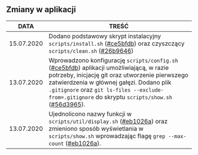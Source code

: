 ## Zmiany w aplikacji


| DATA | TREŚĆ |
| --- | --- |
| 15.07.2020 | Dodano podstawowy skrypt instalacyjny `scripts/install.sh` ([#ce5bfdb](https://github.com/v3b6a7t/git-diary/commit/ce5bfdba4342096bb8c9a444c055cd896b9e0109#diff-80423f13d45b53af35790ffc6009be4d)) oraz czyszczący `scripts/clean.sh` ([#26b9646](https://github.com/v3b6a7t/git-diary/commit/26b964622b4b6a6c96db4afdcaaa7ed873ed3fe8#diff-bd64fd12861923c5811624099c73f523)) |
| 13.07.2020 | Wprowadzono konfigurację `scripts/config.sh` ([#ce5bfdb](https://github.com/v3b6a7t/git-diary/commit/ce5bfdba4342096bb8c9a444c055cd896b9e0109#diff-bf341924f07a18ca2bcbbe80e9553f6e)) aplikacji umożliwiającą, w razie potrzeby, inicjację git oraz utworzenie pierwszego zatwierdzenia w głównej gałęzi. Dodano plik `.gitignore` oraz `git ls-files --exclude-from=.gitignore` do skryptu `scripts/show.sh` ([#56d3965](https://github.com/v3b6a7t/git-diary/commit/56d3965f9c9478429364c41ae045ccb964068f62#diff-c25c15ca3033369ec69257b29805eadc)). |
| 13.07.2020 | Ujednolicono nazwy funkcji w `scripts/util/display.sh` ([#eb1026a](https://github.com/v3b6a7t/git-diary/commit/eb1026a49204f02fe5922c064e2c367b6b9b351f#diff-df46c8ebb1a65b6df3d55b10a35d1ab6)) oraz zmieniono sposób wyświetlania w `scripts/show.sh` wprowadzając flagę `grep --max-count` ([#eb1026a](https://github.com/v3b6a7t/git-diary/commit/eb1026a49204f02fe5922c064e2c367b6b9b351f#diff-c25c15ca3033369ec69257b29805eadcR39)). |
